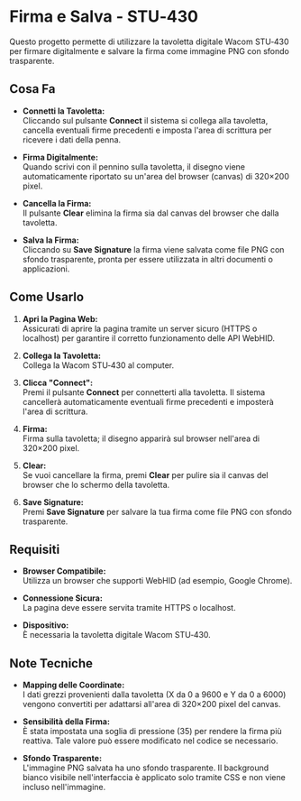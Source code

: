 # Firma e Salva - STU‑430

Questo progetto permette di utilizzare la tavoletta digitale Wacom STU‑430 per firmare digitalmente e salvare la firma come immagine PNG con sfondo trasparente.

## Cosa Fa

- **Connetti la Tavoletta:**  
  Cliccando sul pulsante **Connect** il sistema si collega alla tavoletta, cancella eventuali firme precedenti e imposta l'area di scrittura per ricevere i dati della penna.

- **Firma Digitalmente:**  
  Quando scrivi con il pennino sulla tavoletta, il disegno viene automaticamente riportato su un'area del browser (canvas) di 320×200 pixel.

- **Cancella la Firma:**  
  Il pulsante **Clear** elimina la firma sia dal canvas del browser che dalla tavoletta.

- **Salva la Firma:**  
  Cliccando su **Save Signature** la firma viene salvata come file PNG con sfondo trasparente, pronta per essere utilizzata in altri documenti o applicazioni.

## Come Usarlo

1. **Apri la Pagina Web:**  
   Assicurati di aprire la pagina tramite un server sicuro (HTTPS o localhost) per garantire il corretto funzionamento delle API WebHID.

2. **Collega la Tavoletta:**  
   Collega la Wacom STU‑430 al computer.

3. **Clicca "Connect":**  
   Premi il pulsante **Connect** per connetterti alla tavoletta. Il sistema cancellerà automaticamente eventuali firme precedenti e imposterà l'area di scrittura.

4. **Firma:**  
   Firma sulla tavoletta; il disegno apparirà sul browser nell'area di 320×200 pixel.

5. **Clear:**  
   Se vuoi cancellare la firma, premi **Clear** per pulire sia il canvas del browser che lo schermo della tavoletta.

6. **Save Signature:**  
   Premi **Save Signature** per salvare la tua firma come file PNG con sfondo trasparente.

## Requisiti

- **Browser Compatibile:**  
  Utilizza un browser che supporti WebHID (ad esempio, Google Chrome).

- **Connessione Sicura:**  
  La pagina deve essere servita tramite HTTPS o localhost.

- **Dispositivo:**  
  È necessaria la tavoletta digitale Wacom STU‑430.

## Note Tecniche

- **Mapping delle Coordinate:**  
  I dati grezzi provenienti dalla tavoletta (X da 0 a 9600 e Y da 0 a 6000) vengono convertiti per adattarsi all'area di 320×200 pixel del canvas.

- **Sensibilità della Firma:**  
  È stata impostata una soglia di pressione (35) per rendere la firma più reattiva. Tale valore può essere modificato nel codice se necessario.

- **Sfondo Trasparente:**  
  L'immagine PNG salvata ha uno sfondo trasparente. Il background bianco visibile nell'interfaccia è applicato solo tramite CSS e non viene incluso nell'immagine.

